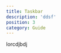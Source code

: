 ```yaml
---
title: Taskbar
description: 'ddsf'
position: 3
category: Guide
---
```

lorcdjbdj

<img src="/images/win-7/barra-de-tareas/d-1.jpg" alt=""/>

<route-group>

<route number="1" src="Taskbar & SystemTray > Taskband > Basic > Taskband > TaskItemButton"></route>

<route number="1" src="Taskbar & SystemTray > Taskband > Basic > Taskband > TaskItemButton > 2"></route>

<route number="1" src="Taskbar & SystemTray > Taskband > Basic > Taskband > TaskItemButton"></route>

<route number="1" src="Taskbar & SystemTray > Taskband > Basic > Taskband > TaskItemButton > 2"></route>

<route number="1" src="Taskbar & SystemTray > Taskband > Basic > Taskband > TaskItemButton"></route>

<route number="1" src="Taskbar & SystemTray > Taskband > Basic > Taskband > TaskItemButton > 2"></route>

</route-group>